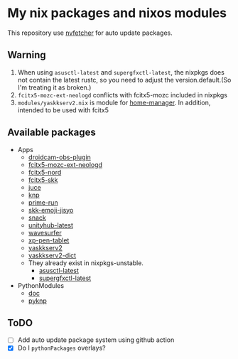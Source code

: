 # My nix packages and nixos modules

This repository use [nvfetcher](https://github.com/berberman/nvfetcher.git) for auto update packages.

## Warning

1. When using `asusctl-latest` and `supergfxctl-latest`, the nixpkgs does not contain the latest rustc, so you need to adjust the version.default.(So I'm treating it as broken.)
2. `fcitx5-mozc-ext-neologd` conflicts with fcitx5-mozc included in nixpkgs
3. `modules/yaskkserv2.nix` is module for [home-manager](https://github.com/nix-community/home-manager).
   In addition, intended to be used with fcitx5

## Available packages

- Apps
  - [droidcam-obs-plugin](https://dev47apps.com/obs/)
  - [fcitx5-mozc-ext-neologd](https://aur.archlinux.org/packages/fcitx5-mozc-ext-neologd)
  - [fcitx5-nord](https://github.com/tonyfettes/fcitx5-nord.git)
  - [fcitx5-skk](https://github.com/fcitx/fcitx5-skk)
  - [juce](https://juce.com/)
  - [knp](https://nlp.ist.i.kyoto-u.ac.jp/?KNP)
  - [prime-run](https://wiki.archlinux.org/title/PRIME)
  - [skk-emoji-jisyo](https://github.com/uasi/skk-emoji-jisyo)
  - [snack](https://www.speech.kth.se/snack/)
  - [unityhub-latest](https://unity.com/ja/download)
  - [wavesurfer](https://gitlab.com/asus-linux/supergfxctl)
  - [xp-pen-tablet](https://www.xp-pen.com/download)
  - [yaskkserv2](https://github.com/wachikun/yaskkserv2)
  - [yaskkserv2-dict](https://github.com/wachikun/yaskkserv2)
  - They already exist in nixpkgs-unstable.
    - [asusctl-latest](https://gitlab.com/asus-linux/asusctl)
    - [supergfxctl-latest](https://gitlab.com/asus-linux/supergfxctl)
- PythonModules
  - [doc](https://github.com/heavenshell/py-doq)
  - [pyknp](https://github.com/heavenshell/py-doq)

## ToDO

- [ ] Add auto update package system using github action
- [x] Do I `pythonPackages` overlays?
